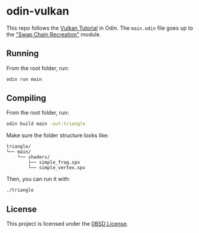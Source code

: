 # odin-vulkan

This repo follows the [Vulkan Tutorial](https://vulkan-tutorial.com/) in Odin.
The `main.odin` file goes up to the ["Swap Chain Recreation"](https://vulkan-tutorial.com/Drawing_a_triangle/Swap_chain_recreation) module.

## Running
From the root folder, run:
```bash
odin run main
```

## Compiling
From the root folder, run:
```bash
odin build main -out:triangle
```

Make sure the folder structure looks like:
```plaintext
triangle/
└── main/
    └── shaders/
        ├── simple_frag.spv
        └── simple_vertex.spv
```

Then, you can run it with:
```bash
./triangle
```

## License
This project is licensed under the [0BSD License](LICENSE).
